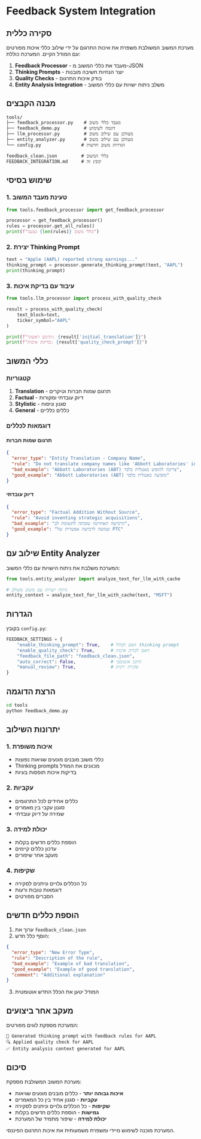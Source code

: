 # Feedback System Integration

## סקירה כללית

מערכת המשוב המשולבת משפרת את איכות התרגום על ידי שילוב כללי איכות מפורטים עם המודל הקיים. המערכת כוללת:

1. **Feedback Processor** - מעבד את כללי המשוב מ-JSON
2. **Thinking Prompts** - יוצר הנחיות חשיבה מובנות
3. **Quality Checks** - בודק איכות התרגום
4. **Entity Analysis Integration** - משלב ניתוח ישויות עם כללי המשוב

## מבנה הקבצים

```
tools/
├── feedback_processor.py    # מעבד כללי משוב
├── feedback_demo.py         # דוגמה לשימוש
├── llm_processor.py         # מעודכן עם שילוב משוב
├── entity_analyzer.py       # מעודכן עם שילוב משוב
└── config.py               # הגדרות משוב חדשות

feedback_clean.json         # כללי המשוב
FEEDBACK_INTEGRATION.md     # קובץ זה
```

## שימוש בסיסי

### 1. טעינת מעבד המשוב

```python
from tools.feedback_processor import get_feedback_processor

processor = get_feedback_processor()
rules = processor.get_all_rules()
print(f"נטענו {len(rules)} כללי משוב")
```

### 2. יצירת Thinking Prompt

```python
text = "Apple (AAPL) reported strong earnings..."
thinking_prompt = processor.generate_thinking_prompt(text, "AAPL")
print(thinking_prompt)
```

### 3. עיבוד עם בדיקת איכות

```python
from tools.llm_processor import process_with_quality_check

result = process_with_quality_check(
    text_block=text,
    ticker_symbol="AAPL"
)

print(f"תרגום ראשוני: {result['initial_translation']}")
print(f"בדיקת איכות: {result['quality_check_prompt']}")
```

## כללי המשוב

### קטגוריות

1. **Translation** - תרגום שמות חברות וטיקרים
2. **Factual** - דיוק עובדתי ומקורות
3. **Stylistic** - סגנון וניסוח
4. **General** - כללים כלליים

### דוגמאות לכללים

#### תרגום שמות חברות
```json
{
  "error_type": "Entity Translation - Company Name",
  "rule": "Do not translate company names like 'Abbott Laboratories' into Hebrew",
  "bad_example": "Abbott Laboratories (ABT) צריכה להופיע באנגלית בלבד",
  "good_example": "Abbott Laboratories (ABT) מופיעה באנגלית בלבד"
}
```

#### דיוק עובדתי
```json
{
  "error_type": "Factual Addition Without Source",
  "rule": "Avoid inventing strategic acquisitions",
  "bad_example": "הרכישה האחרונה שזכתה לתשומת לב",
  "good_example": "שמועה לרכישה אפשרית של PTC"
}
```

## שילוב עם Entity Analyzer

המערכת משלבת את ניתוח הישויות עם כללי המשוב:

```python
from tools.entity_analyzer import analyze_text_for_llm_with_cache

# ניתוח ישויות עם משוב משולב
entity_context = analyze_text_for_llm_with_cache(text, "MSFT")
```

## הגדרות

בקובץ `config.py`:

```python
FEEDBACK_SETTINGS = {
    "enable_thinking_prompt": True,    # האם לכלול thinking prompt
    "enable_quality_check": True,      # האם לבדוק איכות
    "feedback_file_path": "feedback_clean.json",
    "auto_correct": False,             # תיקון אוטומטי
    "manual_review": True,             # סקירה ידנית
}
```

## הרצת הדוגמה

```bash
cd tools
python feedback_demo.py
```

## יתרונות השילוב

### 1. איכות משופרת
- כללי משוב מובנים מונעים שגיאות נפוצות
- Thinking prompts מכוונים את המודל
- בדיקות איכות תופסות בעיות

### 2. עקביות
- כללים אחידים לכל התרגומים
- סגנון עקבי בין מאמרים
- שמירה על דיוק עובדתי

### 3. יכולת למידה
- הוספת כללים חדשים בקלות
- עדכון כללים קיימים
- מעקב אחר שיפורים

### 4. שקיפות
- כל הכללים גלויים וניתנים לסקירה
- דוגמאות טובות ורעות
- הסברים מפורטים

## הוספת כללים חדשים

1. ערוך את `feedback_clean.json`
2. הוסף כלל חדש:

```json
{
  "error_type": "New Error Type",
  "rule": "Description of the rule",
  "bad_example": "Example of bad translation",
  "good_example": "Example of good translation",
  "comment": "Additional explanation"
}
```

3. המודל יטען את הכלל החדש אוטומטית

## מעקב אחר ביצועים

המערכת מספקת לוגים מפורטים:

```
🧠 Generated thinking prompt with feedback rules for AAPL
🔍 Applied quality check for AAPL
✅ Entity analysis context generated for AAPL
```

## סיכום

מערכת המשוב המשולבת מספקת:

- **איכות גבוהה יותר** - כללים מובנים מונעים שגיאות
- **עקביות** - סגנון אחיד בין כל המאמרים  
- **שקיפות** - כל הכללים גלויים וניתנים לסקירה
- **גמישות** - הוספת כללים חדשים בקלות
- **יכולת למידה** - שיפור מתמיד של המערכת

המערכת מוכנה לשימוש מיידי ומשפרת משמעותית את איכות התרגום הפיננסי. 